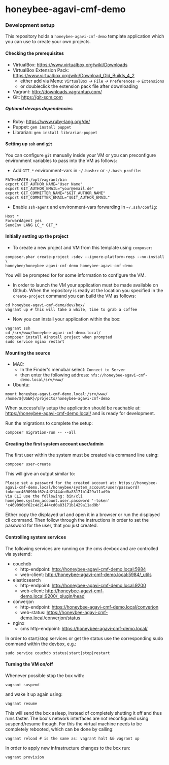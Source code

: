 # honeybee-agavi-cmf-demo

### Development setup

This repository holds a `honeybee-agavi-cmf-demo` template application which you can use to create your own projects.

#### Checking the prerequisites

* VirtualBox: https://www.virtualbox.org/wiki/Downloads
* VirtualBox Extension Pack: https://www.virtualbox.org/wiki/Download_Old_Builds_4_2
    * either add via Menu: `VirtualBox` -> `File` -> `Preferences` -> `Extensions`
    * or doubleclick the extension pack file after downloading
* Vagrant: http://downloads.vagrantup.com/
* Git: https://git-scm.com

##### Optional devops dependencies

* Ruby: https://www.ruby-lang.org/de/
* Puppet: `gem install puppet`
* Librarian: `gem install librarian-puppet`

#### Setting up `ssh` and `git`

You can configure `git` manually inside your VM or you can preconfigure environment variables to pass into the VM as follows:

* Add `GIT_*` environment-vars in `~/.bashrc` or `~/.bash_profile`:
```shell
PATH=$PATH:/opt/vagrant/bin
export GIT_AUTHOR_NAME="User Name"
export GIT_AUTHOR_EMAIL="your@email.de"
export GIT_COMMITTER_NAME="$GIT_AUTHOR_NAME"
export GIT_COMMITTER_EMAIL="$GIT_AUTHOR_EMAIL"
```

* Enable `ssh-agent` and environment-vars forwarding in `~/.ssh/config`:
```shell
Host *
ForwardAgent yes
SendEnv LANG LC_* GIT_*
```

#### Initially setting up the project

* To create a new project and VM from this template using `composer`:
```shell
composer.phar create-project -sdev --ignore-platform-reqs --no-install \
honeybee/honeybee-agavi-cmf-demo honeybee-agavi-cmf-demo
```
You will be prompted for for some information to configure the VM.

* In order to launch the VM your application must be made available on Github. When the repository is ready at the location you specified in the `create-project` command you can build the VM as follows:
```shell
cd honeybee-agavi-cmf-demo/dev/box/
vagrant up # this will take a while, time to grab a coffee
```

* Now you can install your application within the box:
```shell
vagrant ssh
cd /srv/www/honeybee-agavi-cmf-demo.local/
composer install #install project when prompted
sudo service nginx restart
```

#### Mounting the source

* MAC:
    * In the Finder's menubar select: `Connect to Server`
    * then enter the following address: `nfs://honeybee-agavi-cmf-demo.local/srv/www/`
* Ubuntu:
```shell
mount honeybee-agavi-cmf-demo.local:/srv/www/ /home/${USER}/projects/honeybee-agavi-cmf-demo
```

When successfully setup the application should be reachable at: https://honeybee-agavi-cmf-demo.local/
and is ready for development. 

Run the migrations to complete the setup:
```shell
composer migration-run -- --all
```

#### Creating the first system account user/admin

The first user within the system must be created via command line using:
```shell
composer user-create
```

This will give an output similar to:
```
Please set a password for the created account at: https://honeybee-agavi-cmf-demo.local/honeybee/system_account/user/password?token=c469090bf62c4d21444cd0a83171b1429a11ad9b
Via CLI use the following: bin/cli honeybee.system_account.user.password '-token' 'c469090bf62c4d21444cd0a83171b1429a11ad9b'
```

Either copy the displayed url and open it in a browser or run the displayed cli command. Then follow through the instructions in order to set the password for the user, that you just created.

#### Controlling system services

The following services are running on the cms devbox and are controlled via systemd:

* couchdb
    * http-endpoint: http://honeybee-agavi-cmf-demo.local:5984
    * web-client: http://honeybee-agavi-cmf-demo.local:5984/_utils
* elasticsearch
    * http-endpoint: http://honeybee-agavi-cmf-demo.local:9200
    * web-client: http://honeybee-agavi-cmf-demo.local:9200/_plugin/head
* converjon
    * http-endpoint: https://honeybee-agavi-cmf-demo.local/converjon
    * web-status: https://honeybee-agavi-cmf-demo.local/converjon/status
* nginx
    * cms http-endpoint: https://honeybee-agavi-cmf-demo.local/

In order to start/stop services or get the status use the corresponding sudo command within the devbox, e.g.:
```shell
sudo service couchdb status|start|stop|restart
```

#### Turning the VM on/off

Whenever possible stop the box with:
```shell
vagrant suspend
```
and wake it up again using:
```shell
vagrant resume
```
This will send the box asleep, instead of completely shutting it off and thus runs faster.
The box's network interfaces are not reconfigured using suspend/resume though.
For this the virtual machine needs to be completely rebooted, which can be done by calling:
```shell
vagrant reload # is the same as: vagrant halt && vagrant up
```

In order to apply new infrastructure changes to the box run:
```shell
vagrant provision
```

